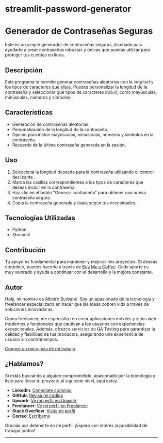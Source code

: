 # streamlit-password-generator
# Generador de Contraseñas Seguras

Este es un simple generador de contraseñas seguras, diseñado para ayudarte a crear contraseñas robustas y únicas que puedas utilizar para proteger tus cuentas en línea.

## Descripción

Este programa te permite generar contraseñas aleatorias con la longitud y los tipos de caracteres que elijas. Puedes personalizar la longitud de la contraseña y seleccionar qué tipos de caracteres incluir, como mayúsculas, minúsculas, números y símbolos.

## Características

- Generación de contraseñas aleatorias.
- Personalización de la longitud de la contraseña.
- Opción para incluir mayúsculas, minúsculas, números y símbolos en la contraseña.
- Recuerdo de la última contraseña generada en la sesión.

## Uso

1. Selecciona la longitud deseada para la contraseña utilizando el control deslizante.
2. Marca las casillas correspondientes a los tipos de caracteres que deseas incluir en la contraseña.
3. Haz clic en el botón "Generar contraseña" para obtener una nueva contraseña segura.
4. Copia la contraseña generada y úsala según tus necesidades.


## Tecnologías Utilizadas

- Python
- Streamlit


## Contribución

Tu apoyo es fundamental para mantener y mejorar mis proyectos. Si deseas contribuir, puedes hacerlo a través de [Buy Me a Coffee](https://www.buymeacoffee.com/albeirojbtr). Cada aporte es muy valorado y ayuda a continuar con el desarrollo y la mejora constante.

## Autor

Hola, mi nombre es Albeiro Burbano. Soy un apasionado de la tecnología y freelancer especializado en hacer que las ideas cobren vida a través de soluciones innovadoras.


Como freelancer, me especializo en crear aplicaciones móviles y sitios web modernos y funcionales que cautivan a los usuarios con experiencias excepcionales. Además, ofrezco servicios de QA Testing para garantizar la calidad y fiabilidad de tus productos, asegurando una experiencia de usuario sin contratiempos.


[Conoce un poco más de mi trabajo](https://github.com/AlbeiroBurbanoTobar/ppi_pl_BurbanoA).


## ¿Hablamos?
Si estás buscando a alguien comprometido, apasionado por la tecnología y listo para llevar tu proyecto al siguiente nivel, aquí estoy.

- **LinkedIn**: [Conéctate conmigo](http://www.linkedin.com/in/albeiro-jose-burbano-tobar-759ba4297)
- **GitHub**: [Revisa mi código](https://github.com/AlbeiroBurbanoTobar)
- **Upwork**: [Ve mi perfil en Upwork](https://www.upwork.com/freelancers/~017e0544b7ea64d6c0?mp_source=share)
- **Freelancer**: [Ve mi perfil en Freelancer](https://www.freelancer.com/u/Albeiro73?sb=t)
- **Stack Overflow**: [Visita mi perfil](https://stackoverflow.com/users/24090991/albeiro-burbano) 
- **Correo**: [Escríbeme](mailto:albeirojbt@gmail.com)

Gracias por detenerte en mi perfil. ¡Espero con interés la posibilidad de trabajar juntos!

---
